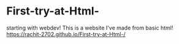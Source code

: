 # First-try-at-Html-
starting with webdev!
This is a website I've made from basic html!
https://rachit-2702.github.io/First-try-at-Html-/
